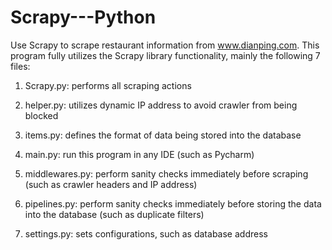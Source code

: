 # Scrapy---Python
Use Scrapy to scrape restaurant information from www.dianping.com. This program fully utilizes the Scrapy library functionality, mainly the following 7 files:

1. Scrapy.py: performs all scraping actions

2. helper.py: utilizes dynamic IP address to avoid crawler from being blocked

3. items.py: defines the format of data being stored into the database

4. main.py: run this program in any IDE (such as Pycharm)

5. middlewares.py: perform sanity checks immediately before scraping (such as crawler headers and IP address)

6. pipelines.py: perform sanity checks immediately before storing the data into the database (such as duplicate filters)

7. settings.py: sets configurations, such as database address
